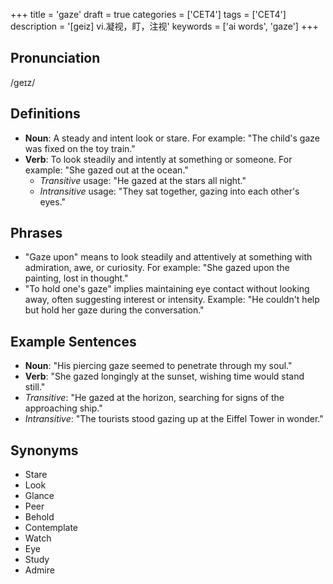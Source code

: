 +++
title = 'gaze'
draft = true
categories = ['CET4']
tags = ['CET4']
description = '[geiz] vi.凝视，盯，注视'
keywords = ['ai words', 'gaze']
+++

## Pronunciation
/ɡeɪz/

## Definitions
- **Noun**: A steady and intent look or stare. For example: "The child's gaze was fixed on the toy train."
- **Verb**: To look steadily and intently at something or someone. For example: "She gazed out at the ocean."
  - _Transitive_ usage: "He gazed at the stars all night."
  - _Intransitive_ usage: "They sat together, gazing into each other's eyes."

## Phrases
- "Gaze upon" means to look steadily and attentively at something with admiration, awe, or curiosity. For example: "She gazed upon the painting, lost in thought."
- "To hold one's gaze" implies maintaining eye contact without looking away, often suggesting interest or intensity. Example: "He couldn't help but hold her gaze during the conversation."

## Example Sentences
- **Noun**: "His piercing gaze seemed to penetrate through my soul."
- **Verb**: "She gazed longingly at the sunset, wishing time would stand still."
- _Transitive_: "He gazed at the horizon, searching for signs of the approaching ship."
- _Intransitive_: "The tourists stood gazing up at the Eiffel Tower in wonder."

## Synonyms
- Stare
- Look
- Glance
- Peer
- Behold
- Contemplate
- Watch
- Eye
- Study
- Admire
